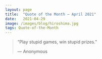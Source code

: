 ```yaml
---
layout:	page
title:	"Quote of the Month — April 2021"
date:	2021-04-29
image: /images/blog/hiroshima.jpg
tags: Quote-of-the-Month
---
```


> “Play stupid games, win stupid prizes.”
> 
> — Anonymous
